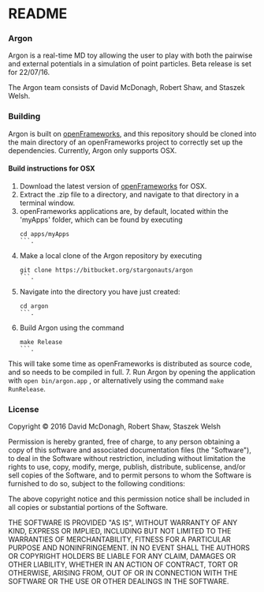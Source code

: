 # README #

### Argon ###

Argon is a real-time MD toy allowing the user to play with both the pairwise and external potentials in a simulation of point particles. Beta release is set for 22/07/16.

The Argon team consists of David McDonagh, Robert Shaw, and Staszek Welsh.

### Building ###

Argon is built on [openFrameworks](http://openframeworks.cc/), and this repository should be cloned into the main directory of an openFrameworks project to correctly set up the dependencies. Currently, Argon only supports OSX.

#### Build instructions for OSX ####

1. Download the latest version of [openFrameworks](http://openframeworks.cc/download) for OSX.
2. Extract the .zip file to a directory, and navigate to that directory in a terminal window.
3. openFrameworks applications are, by default, located within the 'myApps' folder, which can be found by executing
    ```
    cd apps/myApps
    ```.
4. Make a local clone of the Argon repository by executing
    ```
    git clone https://bitbucket.org/stargonauts/argon
    ```.
5. Navigate into the directory you have just created:
    ```
    cd argon
    ```.
6. Build Argon using the command
    ```
    make Release
    ```.
This will take some time as openFrameworks is distributed as source code, and so needs to be compiled in full.
7. Run Argon by opening the application with
    ```
    open bin/argon.app
    ```
, or alternatively using the command
    ```
    make RunRelease
    ```.

### License ###

Copyright © 2016 David McDonagh, Robert Shaw, Staszek Welsh

Permission is hereby granted, free of charge, to any person obtaining a copy of this software and associated documentation files (the "Software"), to deal in the Software without restriction, including without limitation the rights to use, copy, modify, merge, publish, distribute, sublicense, and/or sell copies of the Software, and to permit persons to whom the Software is furnished to do so, subject to the following conditions:

The above copyright notice and this permission notice shall be included in all copies or substantial portions of the Software.

THE SOFTWARE IS PROVIDED "AS IS", WITHOUT WARRANTY OF ANY KIND, EXPRESS OR IMPLIED, INCLUDING BUT NOT LIMITED TO THE WARRANTIES OF MERCHANTABILITY, FITNESS FOR A PARTICULAR PURPOSE AND NONINFRINGEMENT. IN NO EVENT SHALL THE AUTHORS OR COPYRIGHT HOLDERS BE LIABLE FOR ANY CLAIM, DAMAGES OR OTHER LIABILITY, WHETHER IN AN ACTION OF CONTRACT, TORT OR OTHERWISE, ARISING FROM, OUT OF OR IN CONNECTION WITH THE SOFTWARE OR THE USE OR OTHER DEALINGS IN THE SOFTWARE.